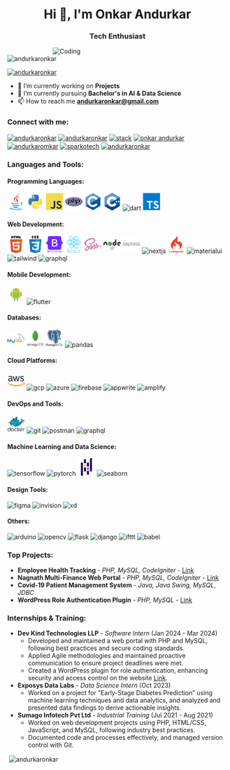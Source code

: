 <h1 align="center">Hi 👋, I'm Onkar Andurkar</h1>
<h3 align="center">Tech Enthusiast</h3>
<img align="right" alt="Coding" width="400" src="https://media1.giphy.com/media/qgQUggAC3Pfv687qPC/giphy.gif?cid=790b7611a628a0a423c10a65b1db0e95d6e966ccd7e1167c&rid=giphy.gif&ct=g" >

<p align="left"> <img src="https://komarev.com/ghpvc/?username=andurkaronkar&label=Profile%20views&color=0e75b6&style=flat" alt="andurkaronkar" /> </p>

<p align="left"> <a href="https://twitter.com/andurkaronkar" target="blank"><img src="https://img.shields.io/twitter/follow/andurkaronkar?logo=twitter&style=for-the-badge" alt="andurkaronkar" /></a> </p>

- 🔭 I’m currently working on **Projects**
- 🌱 I’m currently pursuing **Bachelor's in AI & Data Science**
- 📫 How to reach me **andurkaronkar@gmail.com**

<h3 align="left">Connect with me:</h3>
<p align="left">
<a href="https://twitter.com/andurkaronkar" target="blank"><img align="center" src="https://raw.githubusercontent.com/rahuldkjain/github-profile-readme-generator/master/src/images/icons/Social/twitter.svg" alt="andurkaronkar" height="30" width="40" /></a>
<a href="https://linkedin.com/in/onkar-andurkar-5291261a1" target="blank"><img align="center" src="https://raw.githubusercontent.com/rahuldkjain/github-profile-readme-generator/master/src/images/icons/Social/linked-in-alt.svg" alt="andurkaronkar" height="30" width="40" /></a>
<a href="https://stackoverflow.com/users/20872065" target="blank"><img align="center" src="https://raw.githubusercontent.com/rahuldkjain/github-profile-readme-generator/master/src/images/icons/Social/stack-overflow.svg" alt="stack" height="30" width="40" /></a>
<a href="https://fb.com/onkar andurkar" target="blank"><img align="center" src="https://raw.githubusercontent.com/rahuldkjain/github-profile-readme-generator/master/src/images/icons/Social/facebook.svg" alt="onkar andurkar" height="30" width="40" /></a>
<a href="https://instagram.com/andurkaromkar" target="blank"><img align="center" src="https://raw.githubusercontent.com/rahuldkjain/github-profile-readme-generator/master/src/images/icons/Social/instagram.svg" alt="andurkaromkar" height="30" width="40" /></a>
<a href="https://www.youtube.com/c/sparkotech" target="blank"><img align="center" src="https://raw.githubusercontent.com/rahuldkjain/github-profile-readme-generator/master/src/images/icons/Social/youtube.svg" alt="sparkotech" height="30" width="40" /></a>
<a href="https://www.hackerrank.com/andurkaronkar" target="blank"><img align="center" src="https://raw.githubusercontent.com/rahuldkjain/github-profile-readme-generator/master/src/images/icons/Social/hackerrank.svg" alt="andurkaronkar" height="30" width="40" /></a>
</p>

<h3 align="left">Languages and Tools:</h3>
<h4 align="left">Programming Languages:</h4>
<p align="left"> <img src="https://raw.githubusercontent.com/devicons/devicon/master/icons/java/java-original.svg" alt="java" width="40" height="40"/> <img src="https://raw.githubusercontent.com/devicons/devicon/master/icons/python/python-original.svg" alt="python" width="40" height="40"/> <img src="https://raw.githubusercontent.com/devicons/devicon/master/icons/javascript/javascript-original.svg" alt="javascript" width="40" height="40"/> <img src="https://raw.githubusercontent.com/devicons/devicon/master/icons/php/php-original.svg" alt="php" width="40" height="40"/> <img src="https://raw.githubusercontent.com/devicons/devicon/master/icons/c/c-original.svg" alt="c" width="40" height="40"/> <img src="https://raw.githubusercontent.com/devicons/devicon/master/icons/cplusplus/cplusplus-original.svg" alt="cplusplus" width="40" height="40"/> <img src="https://www.vectorlogo.zone/logos/dartlang/dartlang-icon.svg" alt="dart" width="40" height="40"/> <img src="https://raw.githubusercontent.com/devicons/devicon/master/icons/typescript/typescript-original.svg" alt="typescript" width="40" height="40"/> </p>

<h4 align="left">Web Development:</h4>
<p align="left">
<img src="https://raw.githubusercontent.com/devicons/devicon/master/icons/html5/html5-original-wordmark.svg" alt="html5" width="40" height="40"/> 
<img src="https://raw.githubusercontent.com/devicons/devicon/master/icons/css3/css3-original-wordmark.svg" alt="css3" width="40" height="40"/> 
<img src="https://raw.githubusercontent.com/devicons/devicon/master/icons/bootstrap/bootstrap-plain-wordmark.svg" alt="bootstrap" width="40" height="40"/> 
<img src="https://raw.githubusercontent.com/devicons/devicon/master/icons/react/react-original-wordmark.svg" alt="react" width="40" height="40"/> 
<img src="https://raw.githubusercontent.com/devicons/devicon/master/icons/sass/sass-original.svg" alt="sass" width="40" height="40"/> 
<img src="https://raw.githubusercontent.com/devicons/devicon/master/icons/nodejs/nodejs-original-wordmark.svg" alt="nodejs" width="40" height="40"/> 
<img src="https://raw.githubusercontent.com/devicons/devicon/master/icons/express/express-original-wordmark.svg" alt="express" width="40" height="40"/> 
<img src="https://cdn.worldvectorlogo.com/logos/nextjs-2.svg" alt="nextjs" width="40" height="40"/> 
<img src="https://raw.githubusercontent.com/devicons/devicon/master/icons/codeigniter/codeigniter-plain-wordmark.svg" alt="codeigniter" width="40" height="40"/> 
<img src="https://cdn.jsdelivr.net/gh/devicons/devicon@latest/icons/materialui/materialui-original.svg"  alt="materialui" width="40" height="40"/> 
<img src="https://www.vectorlogo.zone/logos/tailwindcss/tailwindcss-icon.svg" alt="tailwind" width="40" height="40"/> 
<img src="https://www.vectorlogo.zone/logos/graphql/graphql-icon.svg" alt="graphql" width="40" height="40"/> 
</p>
<h4 align="left">Mobile Development:</h4>
<p align="left">
<img src="https://raw.githubusercontent.com/devicons/devicon/master/icons/android/android-original-wordmark.svg" alt="android" width="40" height="40"/> 
<img src="https://www.vectorlogo.zone/logos/flutterio/flutterio-icon.svg" alt="flutter" width="40" height="40"/> 
</p>
<h4 align="left">Databases:</h4>
<p align="left">
<img src="https://raw.githubusercontent.com/devicons/devicon/master/icons/mysql/mysql-original-wordmark.svg" alt="mysql" width="40" height="40"/> 
<img src="https://raw.githubusercontent.com/devicons/devicon/master/icons/mongodb/mongodb-original-wordmark.svg" alt="mongodb" width="40" height="40"/> 
<img src="https://raw.githubusercontent.com/devicons/devicon/master/icons/postgresql/postgresql-original-wordmark.svg" alt="postgresql" width="40" height="40"/> 
<img src="https://www.vectorlogo.zone/logos/pandas/pandas-icon.svg" alt="pandas" width="40" height="40"/> 
</p>

<h4 align="left">Cloud Platforms:</h4><p align="left">
<img src="https://raw.githubusercontent.com/devicons/devicon/master/icons/amazonwebservices/amazonwebservices-original-wordmark.svg" alt="aws" width="40" height="40"/> 
<img src="https://www.vectorlogo.zone/logos/google_cloud/google_cloud-icon.svg" alt="gcp" width="40" height="40"/> 
<img src="https://www.vectorlogo.zone/logos/microsoft_azure/microsoft_azure-icon.svg" alt="azure" width="40" height="40"/> 
<img src="https://www.vectorlogo.zone/logos/firebase/firebase-icon.svg" alt="firebase" width="40" height="40"/> 
<img src="https://www.vectorlogo.zone/logos/appwriteio/appwriteio-icon.svg" alt="appwrite" width="40" height="40"/> 
<img src="https://docs.amplify.aws/assets/logo-dark.svg" alt="amplify" width="40" height="40"/> </p>

<h4 align="left">DevOps and Tools:</h4><p align="left">
<img src="https://raw.githubusercontent.com/devicons/devicon/master/icons/docker/docker-original-wordmark.svg" alt="docker" width="40" height="40"/> 
<img src="https://www.vectorlogo.zone/logos/git-scm/git-scm-icon.svg" alt="git" width="40" height="40"/> 
<img src="https://www.vectorlogo.zone/logos/getpostman/getpostman-icon.svg" alt="postman" width="40" height="40"/> 
<img src="https://raw.githubusercontent.com/devicons/devicon/master/icons/graphql/graphql-icon.svg" alt="graphql" width="40" height="40"/> 
 </p>

<h4 align="left">Machine Learning and Data Science:</h4><p align="left">
<img src="https://www.vectorlogo.zone/logos/tensorflow/tensorflow-icon.svg" alt="tensorflow" width="40" height="40"/> 
<img src="https://www.vectorlogo.zone/logos/pytorch/pytorch-icon.svg" alt="pytorch" width="40" height="40"/> 
<img src="https://raw.githubusercontent.com/devicons/devicon/master/icons/pandas/pandas-original.svg" alt="pandas" width="40" height="40"/> 
<img src="https://seaborn.pydata.org/_images/logo-mark-lightbg.svg" alt="seaborn" width="40" height="40"/> </p>

<h4 align="left">Design Tools:</h4><p align="left">
<img src="https://www.vectorlogo.zone/logos/figma/figma-icon.svg" alt="figma" width="40" height="40"/> 
<img src="https://www.vectorlogo.zone/logos/invisionapp/invisionapp-icon.svg" alt="invision" width="40" height="40"/> 
<img src="https://cdn.worldvectorlogo.com/logos/adobe-xd.svg" alt="xd" width="40" height="40"/> </p>

<h4 align="left">Others:</h4><p align="left">
<img src="https://cdn.worldvectorlogo.com/logos/arduino-1.svg" alt="arduino" width="40" height="40"/> 
<img src="https://www.vectorlogo.zone/logos/opencv/opencv-icon.svg" alt="opencv" width="40" height="40"/> 
<img src="https://www.vectorlogo.zone/logos/pocoo_flask/pocoo_flask-icon.svg" alt="flask" width="40" height="40"/> 
<img src="https://www.vectorlogo.zone/logos/django/django-icon.svg" alt="django" width="40" height="40"/> 
<img src="https://www.vectorlogo.zone/logos/ifttt/ifttt-ar21.svg" alt="ifttt" width="40" height="40"/> 
<img src="https://www.vectorlogo.zone/logos/babeljs/babeljs-icon.svg" alt="babel" width="40" height="40"/></p> 


<h3 align="left">Top Projects:</h3>
<ul>
  <li><strong>Employee Health Tracking</strong> - <em>PHP, MySQL, CodeIgniter</em> - <a href="https://isonweb.tech/">Link</a></li>
  <li><strong>Nagnath Multi-Finance Web Portal</strong> - <em>PHP, MySQL, CodeIgniter</em> - <a href="https://admin.nagnathfinance.in/">Link</a></li>
  <li><strong>Covid-19 Patient Management System</strong> - <em>Java, Java Swing, MySQL, JDBC</em></li>
  <li><strong>WordPress Role Authentication Plugin</strong> - <em>PHP, MySQL</em> - <a href="https://hyundaicebrandshop.net">Link</a></li>
</ul>

<h3 align="left">Internships & Training:</h3>
<ul>
  <li><strong>Dev Kind Technologies LLP</strong> - <em>Software Intern</em> (Jan 2024 - Mar 2024)
    <ul>
      <li>Developed and maintained a web portal with PHP and MySQL, following best practices and secure coding standards.</li>
      <li>Applied Agile methodologies and maintained proactive communication to ensure project deadlines were met.</li>
      <li>Created a WordPress plugin for role authentication, enhancing security and access control on the website <a href="https://hyundaicebrandshop.net">Link</a>.</li>
    </ul>
  </li>
  <li><strong>Exposys Data Labs</strong> - <em>Data Science Intern</em> (Oct 2023)
    <ul>
      <li>Worked on a project for ”Early-Stage Diabetes Prediction” using machine learning techniques and data analytics, and analyzed and presented data findings to derive actionable insights.</li>
    </ul>
  </li>
  <li><strong>Sumago Infotech Pvt Ltd</strong> - <em>Industrial Training</em> (Jul 2021 - Aug 2021)
    <ul>
      <li>Worked on web development projects using PHP, HTML/CSS, JavaScript, and MySQL, following industry best practices.</li>
      <li>Documented code and processes effectively, and managed version control with Git.</li>
    </ul>
  </li>
</ul>





<p>&nbsp;<img align="center" src="https://github-readme-stats.vercel.app/api?username=andurkaronkar&show_icons=true&locale=en" alt="andurkaronkar" /></p>



